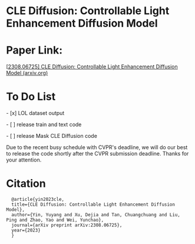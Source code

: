 # **CLE Diffusion: Controllable Light Enhancement Diffusion Model**

# Paper Link:

[[2308.06725\] CLE Diffusion: Controllable Light Enhancement Diffusion Model (arxiv.org)](https://arxiv.org/abs/2308.06725)





# To Do List

\- [x] LOL dataset output

\- [ ] release train and text code

\- [ ] release Mask CLE Diffusion code



Due to the recent busy schedule with CVPR's deadline, we will do our best to release the code shortly after the CVPR submission deadline. Thanks for your attention.



# Citation



```
  @article{yin2023cle,
  title={CLE Diffusion: Controllable Light Enhancement Diffusion Model},
  author={Yin, Yuyang and Xu, Dejia and Tan, Chuangchuang and Liu, Ping and Zhao, Yao and Wei, Yunchao},
  journal={arXiv preprint arXiv:2308.06725},
  year={2023}
  }
```

